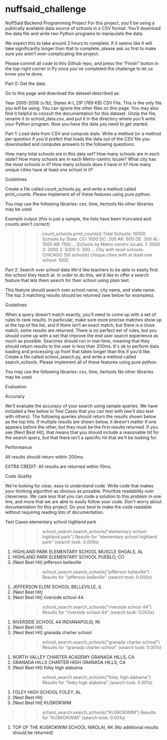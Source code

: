 # nuffsaid_challenge

NuffSaid Backend Programming Project
For this project, you'll be using a publically available data source of schools in a CSV format. You'll download the data file and write two Python programs to manipulate the data.

We expect this to take around 2 hours to complete. If it seems like it will take significantly longer than that to complete, please ask us first to make sure you aren't over-complicating the project.

Please commit all code to this Github repo, and press the “Finish” button in the top-right corner in Py once you’ve completed the challenge to let us know you’re done.

Part 0: Get the data

Go to this page and download the dataset described as:

Year 2005-2006 (v.1b), States A-I, ZIP (769 KB) CSV File. This is the only file you will be using. You can ignore the other files on this page.
You may also find it helpful to consult the documentation for this dataset.
Unzip the file, rename it to school_data.csv, and put it in the directory where you'll write your Python program.
Now you have the data you need to get started.




Part 1: Load data from CSV and compute stats.
Write a method (or a method per question if you'd prefer) that loads the data out of the CSV file
you downloaded and computes answers to the following questions:

How many total schools are in this data set?
How many schools are in each state?
How many schools are in each Metro-centric locale?
What city has the most schools in it? How many schools does it have in it?
How many unique cities have at least one school in it?


Guidelines

Create a file called count_schools.py, and write a method called print_counts.
Please implement all of these features using pure python.

You may use the following libraries: csv, time, itertools
No other libraries may be used.



Example output (this is just a sample, the lists have been truncated and counts aren't
correct)
>>> count_schools.print_counts()
Total Schools: 10000
Schools by State:
CO: 1000
DC: 200
AK: 600
DE: 300
AL: 1500
AR: 1100
...
Schools by Metro-centric locale:
1: 3000
3: 2000
2: 5000
5: 300
...
City with most schools: CHICAGO (50 schools)
Unique cities with at least one school: 1000

Part 2: Search over school data
We'd like teachers to be able to easily find the school they teach at. In order to do this, we'd like to offer a search feature that lets them search for their school using plain text.

This feature should search over school name, city name, and state name.
The top 3 matching results should be returned (see below for examples).


Guidelines

When a query doesn't match exactly, you'll need to come up with a set of rules to rank results. In particular, make sure more precise matches show up at the top of the list, and if there isn't an exact match, but there is a close match, some results are returned. There is no perfect set of rules, but you should come up with a set that improve the end user search experience as much as possible.
Searches should run in real-time, meaning that they should return results to the user in less than 200ms. It's ok to perform data loading and processing up front that takes longer than this if you'd like.
Create a file called school_search.py, and write a method called search_schools.
Please implement all of these features using pure python.

You may use the following libraries: csv, time, itertools
No other libraries may be used.




Evaluation

Accuracy

We'll evaluate the accuracy of your search using sample queries. We have included a few below in Test Cases that you can test with (we'll also test with others).
The following queries should return the results shown below as the top hits. If multiple results are shown below, it doesn't matter if one appears before the other, but they must be the first results returned.
If you see [Next Best Hit], that means that you should include a reasonable hit for the search query, but that there isn't a specific hit that we'll be looking for.


Performance

All results should return within 200ms.

EXTRA CREDIT: All results are returned within 10ms.


Code Quality

We're looking for clear, easy to understand code. Write code that makes your thinking algorithm as obvious as possible.
Prioritize readability over cleverness. We care less that you can code a solution to this problem in one line, and more that we are able to easily follow your code.
Don't worry about documentation for this project. Do your best to make the code readable without requiring reading lots of documentation.




Test Cases
elementary school highland park
>>> school_search.search_schools("elementary school highland park")
Results for "elementary school highland park" (search took: 0.009s)
1. HIGHLAND PARK ELEMENTARY SCHOOL
MUSCLE SHOALS, AL
2. HIGHLAND PARK ELEMENTARY SCHOOL
PUEBLO, CO
3. [Next Best Hit]
jefferson belleville
>>> school_search.search_schools("jefferson belleville")
Results for "jefferson belleville" (search took: 0.000s)
1. JEFFERSON ELEM SCHOOL
BELLEVILLE, IL
2. [Next Best Hit]
3. [Next Best Hit]
riverside school 44
>>> school_search.search_schools("riverside school 44")
Results for "riverside school 44" (search took: 0.002s)
1. RIVERSIDE SCHOOL 44
INDIANAPOLIS, IN
2. [Next Best Hit]
3. [Next Best Hit]
granada charter school
>>> school_search.search_schools("granada charter school")
Results for "granada charter school" (search took: 0.001s)
1. NORTH VALLEY CHARTER ACADEMY
GRANADA HILLS, CA
2. GRANADA HILLS CHARTER HIGH
GRANADA HILLS, CA
3. [Next Best Hit]
foley high alabama
>>> school_search.search_schools("foley high alabama")
Results for "foley high alabama" (search took: 0.001s)
1. FOLEY HIGH SCHOOL
FOLEY, AL
2. [Next Best Hit]
3. [Next Best Hit]
KUSKOKWIM
>>> school_search.search_schools("KUSKOKWIM")
Results for "KUSKOKWIM" (search took: 0.001s)
1. TOP OF THE KUSKOKWIM SCHOOL
NIKOLAI, AK
(No additional results should be returned)
